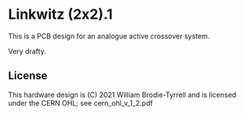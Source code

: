 # Linkwitz (2x2).1

This is a PCB design for an analogue active crossover system.

Very drafty.

## License

This hardware design is (C) 2021 William Brodie-Tyrrell and is licensed under the CERN OHL; see cern_ohl_v_1_2.pdf
